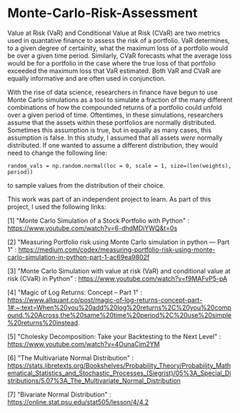 # Monte-Carlo-Risk-Assessment


Value at Risk (VaR) and Conditional Value at Risk (CVaR) are two metrics used in quantative finance to assess the risk of a portfolio. VaR determines, to a given degree of certainity, what the maximum loss of a portfolio would be over a given time period. Similarly, CVaR forecasts what the average loss would be for a portfolio in the case where the true loss of that portfolio exceeded the maximum loss that VaR estimated. Both VaR and CVaR are equally informative and are often used in conjunction. 

With the rise of data science, researchers in finance have begun to use Monte Carlo simulations as a tool to simulate a fraction of the many different combinations of how the compounded returns of a portfolio could unfold over a given period of time. Oftentimes, in these simulations, researchers assume that the assets within these portfolios are normally distributed. Sometimes this assumption is true, but in equally as many cases, this assumption is false. In this study, I assumed that all assets *were* normally distributed. If one wanted to assume a different distribution, they would need to change the following line: 

`random_vals = np.random.normal(loc = 0, scale = 1, size=(len(weights), period))`

to sample values from the distribution of their choice. 

This work was part of an independent project to learn. As part of this project, I used the following links: 

[1] "Monte Carlo Simulation of a Stock Portfolio with Python" : https://www.youtube.com/watch?v=6-dhdMDiYWQ&t=0s 

[2] "Measuring Portfolio risk using Monte Carlo simulation in python — Part 1" : https://medium.com/codex/measuring-portfolio-risk-using-monte-carlo-simulation-in-python-part-1-ac69ea9802f 

[3] "Monte Carlo Simulation with value at risk (VaR) and conditional value at risk (CVaR) in Python" : https://www.youtube.com/watch?v=f9MAFvP5-pA 

[4] "Magic of Log Returns: Concept – Part 1" : https://www.allquant.co/post/magic-of-log-returns-concept-part-1#:~:text=When%20you%20add%20log%20returns%2C%20you%20compound.%20Across,the%20same%20time%20period%2C%20use%20simple%20returns%20instead.

[5] "Cholesky Decomposition: Take your Backtesting to the Next Level" : https://www.youtube.com/watch?v=4OunaCjm2YM

[6] "The Multivariate Normal Distribution" : https://stats.libretexts.org/Bookshelves/Probability_Theory/Probability_Mathematical_Statistics_and_Stochastic_Processes_(Siegrist)/05%3A_Special_Distributions/5.07%3A_The_Multivariate_Normal_Distribution

[7] "Bivariate Normal Distribution" : https://online.stat.psu.edu/stat505/lesson/4/4.2 




